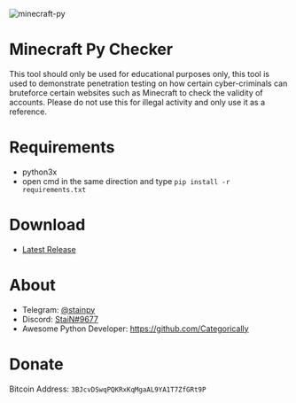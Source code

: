 ![minecraft-py](https://user-images.githubusercontent.com/62406629/124016150-9d9d4500-d9e5-11eb-9103-6e7210200291.png)

# Minecraft Py Checker
This tool should only be used for educational purposes only, this tool is used to demonstrate penetration testing on how certain cyber-criminals can bruteforce certain websites such as Minecraft to check the validity of accounts. Please do not use this for illegal activity and only use it as a reference.

# Requirements
- python3x
- open cmd in the same direction and type
``pip install -r requirements.txt``

# Download
- [Latest Release](https://github.com/Stainpy/Minecraft-Py/releases/download/Minecraft-Py-v3.8/Minecraft-Py-v3.8.exe)

# About
- Telegram: [@stainpy](https://t.me/stainpy)
- Discord: [StaiN#9677](https://discordapp.com/users/289106753277263872)
- Awesome Python Developer: https://github.com/Categorically

# Donate
Bitcoin Address: ``3BJcvDSwqPQKRxKqMgaAL9YA1T7ZfGRt9P``
